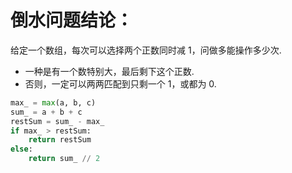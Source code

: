 # 倒水问题结论：

给定一个数组，每次可以选择两个正数同时减 1，问做多能操作多少次.

- 一种是有一个数特别大，最后剩下这个正数.
- 否则，一定可以两两匹配到只剩一个 1，或都为 0.

```py
max_ = max(a, b, c)
sum_ = a + b + c
restSum = sum_ - max_
if max_ > restSum:
    return restSum
else:
    return sum_ // 2
```
